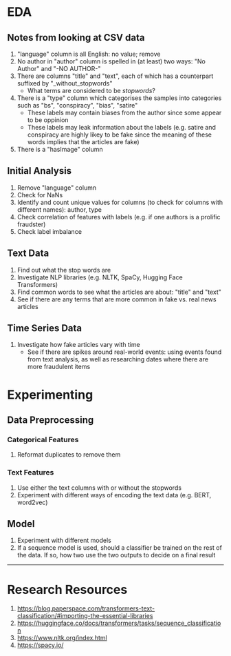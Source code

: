 # EDA
## Notes from looking at CSV data
1. "language" column is all English: no value; remove
2. No author in "author" column is spelled in (at least) two ways: "No Author" and "-NO AUTHOR-"
3. There are columns "title" and "text", each of which has a counterpart suffixed by "_without_stopwords"
   - What terms are considered to be *stopwords*?
4. There is a "type" column which categorises the samples into categories such as "bs", "conspiracy", "bias", "satire"
   - These labels may contain biases from the author since some appear to be oppinion
   - These labels may leak information about the labels (e.g. satire and conspiracy are highly likey to be fake since the meaning of these words implies that the articles are fake)
5. There is a "hasImage" column

## Initial Analysis
1. Remove "language" column
2. Check for NaNs
3. Identify and count unique values for columns (to check for columns with different names): author, type 
4. Check correlation of features with labels (e.g. if one authors is a prolific fraudster)
5. Check label imbalance

## Text Data
1. Find out what the stop words are 
2. Investigate NLP libraries (e.g. NLTK, SpaCy, Hugging Face Transformers)
3. Find common words to see what the articles are about: "title" and "text"
4. See if there are any terms that are more common in fake vs. real news articles

## Time Series Data
1. Investigate how fake articles vary with time
   - See if there are spikes around real-world events: using events found from text analysis, as well as researching dates where there are more fraudulent items

# Experimenting
## Data Preprocessing
### Categorical Features
1. Reformat duplicates to remove them

### Text Features
1. Use either the text columns with or without the stopwords
2. Experiment with different ways of encoding the text data (e.g. BERT, word2vec)

## Model
1. Experiment with different models
2. If a sequence model is used, should a classifier be trained on the rest of the data. If so, how two use the two outputs to decide on a final result

---
# Research Resources
1. https://blog.paperspace.com/transformers-text-classification/#importing-the-essential-libraries
2. https://huggingface.co/docs/transformers/tasks/sequence_classification
3. https://www.nltk.org/index.html
4. https://spacy.io/